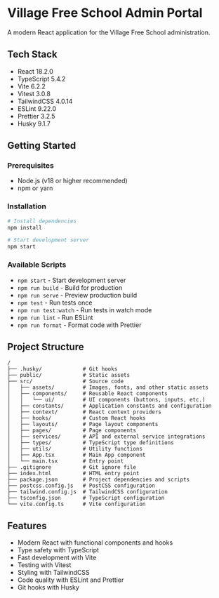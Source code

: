 # Village Free School Admin Portal

A modern React application for the Village Free School administration.

## Tech Stack

- React 18.2.0
- TypeScript 5.4.2
- Vite 6.2.2
- Vitest 3.0.8
- TailwindCSS 4.0.14
- ESLint 9.22.0
- Prettier 3.2.5
- Husky 9.1.7

## Getting Started

### Prerequisites

- Node.js (v18 or higher recommended)
- npm or yarn

### Installation

```bash
# Install dependencies
npm install

# Start development server
npm start
```

### Available Scripts

- `npm start` - Start development server
- `npm run build` - Build for production
- `npm run serve` - Preview production build
- `npm test` - Run tests once
- `npm run test:watch` - Run tests in watch mode
- `npm run lint` - Run ESLint
- `npm run format` - Format code with Prettier

## Project Structure

```
/
├── .husky/             # Git hooks
├── public/             # Static assets
├── src/                # Source code
│   ├── assets/         # Images, fonts, and other static assets
│   ├── components/     # Reusable React components
│   │   └── ui/         # UI components (buttons, inputs, etc.)
│   ├── constants/      # Application constants and configuration
│   ├── context/        # React context providers
│   ├── hooks/          # Custom React hooks
│   ├── layouts/        # Page layout components
│   ├── pages/          # Page components
│   ├── services/       # API and external service integrations
│   ├── types/          # TypeScript type definitions
│   ├── utils/          # Utility functions
│   ├── App.tsx         # Main App component
│   └── main.tsx        # Entry point
├── .gitignore          # Git ignore file
├── index.html          # HTML entry point
├── package.json        # Project dependencies and scripts
├── postcss.config.js   # PostCSS configuration
├── tailwind.config.js  # TailwindCSS configuration
├── tsconfig.json       # TypeScript configuration
└── vite.config.ts      # Vite configuration
```

## Features

- Modern React with functional components and hooks
- Type safety with TypeScript
- Fast development with Vite
- Testing with Vitest
- Styling with TailwindCSS
- Code quality with ESLint and Prettier
- Git hooks with Husky
